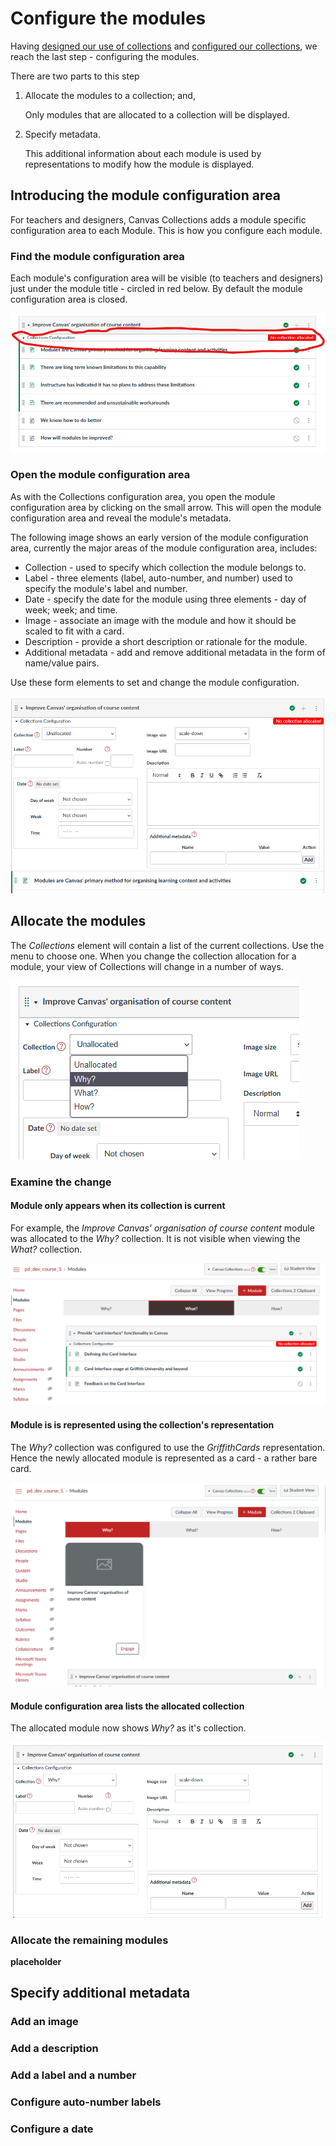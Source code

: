 # Configure the modules

Having [designed our use of collections](./design.md) and [configured our collections](./configure-collections.md), we reach the last step - configuring the modules.

There are two parts to this step

1. Allocate the modules to a collection; and,

    Only modules that are allocated to a collection will be displayed.
  
2. Specify metadata.

    This additional information about each module is used by representations to modify how the module is displayed.

## Introducing the module configuration area

For teachers and designers, Canvas Collections adds a module specific configuration area to each Module. This is how you configure each module.

### Find the module configuration area

Each module's configuration area will be visible (to teachers and designers) just under the module title - circled in red below. By default the module configuration area is closed.

![](pics/findModuleConfig.png)  

### Open the module configuration area

As with the Collections configuration area, you open the module configuration area by clicking on the small arrow. This will open the module configuration area and reveal the module's metadata.

The following image shows an early version of the module configuration area, currently the major areas of the module configuration area, includes:

- Collection - used to specify which collection the module belongs to.
- Label - three elements (label, auto-number, and number) used to specify the module's label and number.
- Date - specify the date for the module using three elements - day of week; week; and time.
- Image - associate an image with the module and how it should be scaled to fit with a card.
- Description - provide a short description or rationale for the module.
- Additional metadata - add and remove additional metadata in the form of name/value pairs.

Use these form elements to set and change the module configuration.

![](pics/emptyModuleConfig.png)  

## Allocate the modules

The _Collections_ element will contain a list of the current collections. Use the menu to choose one.  When you change the collection allocation for a module, your view of Collections will change in a number of ways.

![](pics/allocateModule.png)  

### Examine the change

#### Module only appears when its collection is current

For example, the _Improve Canvas' organisation of course content_ module was allocated to the _Why?_ collection.  It is not visible when viewing the _What?_ collection.

![](pics/noModuleCollectionCurrent.png)  

#### Module is is represented using the collection's representation

The _Why?_ collection was configured to use the _GriffithCards_ representation. Hence the newly allocated module is represented as a card - a rather bare card.

![](pics/oneModuleCurrentCOllection.png)  

#### Module configuration area lists the allocated collection

The allocated module now shows _Why?_ as it's collection.

![](pics/moduleConfigAllocatd.png)  


### Allocate the remaining modules

__placeholder__

## Specify additional metadata

### Add an image


### Add a description


### Add a label and a number


### Configure auto-number labels


### Configure a date
